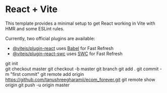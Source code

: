 # React + Vite

This template provides a minimal setup to get React working in Vite with HMR and some ESLint rules.

Currently, two official plugins are available:

- [@vitejs/plugin-react](https://github.com/vitejs/vite-plugin-react/blob/main/packages/plugin-react/README.md) uses [Babel](https://babeljs.io/) for Fast Refresh
- [@vitejs/plugin-react-swc](https://github.com/vitejs/vite-plugin-react-swc) uses [SWC](https://swc.rs/) for Fast Refresh



git init   
git checkout master
git checkout -b master
git branch
git add . 
git commit -m "first commit"
git remote add origin https://github.com/tanushreegharamii/ecom_forever.git
git remote show origin
git push -u origin master